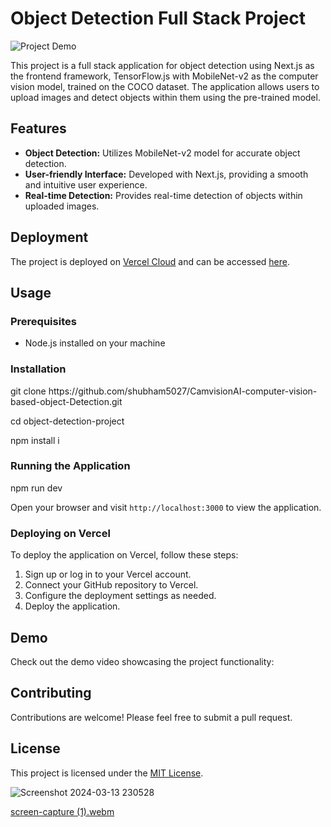 <!DOCTYPE html>
<html lang="en">
<body>
    <div class="container">
        <h1>Object Detection Full Stack Project</h1>
        <img src="demo.gif" alt="Project Demo">
        <p>This project is a full stack application for object detection using Next.js as the frontend framework, TensorFlow.js with MobileNet-v2 as the computer vision model, trained on the COCO dataset. The application allows users to upload images and detect objects within them using the pre-trained model.</p>
        <h2>Features</h2>
        <ul>
            <li><strong>Object Detection:</strong> Utilizes MobileNet-v2 model for accurate object detection.</li>
            <li><strong>User-friendly Interface:</strong> Developed with Next.js, providing a smooth and intuitive user experience.</li>
            <li><strong>Real-time Detection:</strong> Provides real-time detection of objects within uploaded images.</li>
        </ul>
        <h2>Deployment</h2>
        <p>The project is deployed on <a href="https://vercel.com/">Vercel Cloud</a> and can be accessed <a href="https://camvision-ai-computer-vision-based-object-detection.vercel.app/">here</a>.</p>
        <h2>Usage</h2>
        <h3>Prerequisites</h3>
        <ul>
            <li>Node.js installed on your machine</li>
        </ul>
        <h3>Installation</h3>
        <div class="code">
            <p>git clone https://github.com/shubham5027/CamvisionAI-computer-vision-based-object-Detection.git</p>
            <p>cd object-detection-project</p>
            <p>npm install i</p>
        </div>
        <h3>Running the Application</h3>
        <div class="code">
            <p>npm run dev</p>
        </div>
        <p>Open your browser and visit <code>http://localhost:3000</code> to view the application.</p>
        <h3>Deploying on Vercel</h3>
        <p>To deploy the application on Vercel, follow these steps:</p>
        <ol>
            <li>Sign up or log in to your Vercel account.</li>
            <li>Connect your GitHub repository to Vercel.</li>
            <li>Configure the deployment settings as needed.</li>
            <li>Deploy the application.</li>
        </ol>
        <h2>Demo</h2>
        <p>Check out the demo video showcasing the project functionality:</p>
        <h2>Contributing</h2>
        <p>Contributions are welcome! Please feel free to submit a pull request.</p>
        <h2>License</h2>
        <p>This project is licensed under the <a href="LICENSE">MIT License</a>.</p>
    </div>
</body>

</html>

![Screenshot 2024-03-13 230528](https://github.com/shubham5027/CamvisionAI-Computer-Vision-Based-object-Detection/assets/132193443/7c261fd5-ef34-44ca-86b3-493779e67c0d)

 [screen-capture (1).webm](https://github.com/shubham5027/CamvisionAI-Computer-Vision-Based-object-Detection/assets/132193443/7cfa41e6-e621-443c-be50-260b00aacacb)

